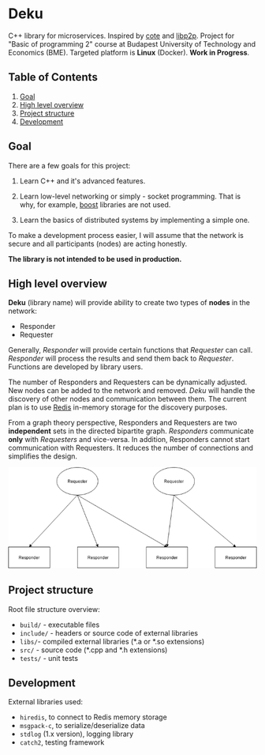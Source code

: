 # Deku

C++ library for microservices. Inspired by [cote](https://github.com/dashersw/cote) and [libp2p](https://github.com/libp2p/specs). Project for "Basic of programming 2" course at Budapest University of Technology and Economics (BME). Targeted platform is **Linux** (Docker). **Work in Progress**.

## Table of Contents

1. [Goal](#goal)
2. [High level overview](#hoverview)
3. [Project structure](#structure)
4. [Development](#dev)

## Goal

There are a few goals for this project:

1. Learn C++ and it's advanced features.

2. Learn low-level networking or simply - socket programming. That is why, for example, [boost](https://www.boost.org) libraries are not used.

3. Learn the basics of distributed systems by implementing a simple one.

To make a development process easier, I will assume that the network is secure and all participants (nodes) are acting honestly.

**The library is not intended to be used in production.**

<a name="hoverview"></a>

## High level overview

**Deku** (library name) will provide ability to create two types of **nodes** in the network:

- Responder
- Requester

Generally, *Responder* will provide certain functions that *Requester* can call. *Responder* will process the results and send them back to *Requester*. Functions are developed by library users.

The number of Responders and Requesters can be dynamically adjusted. New nodes can be added to the network and removed. *Deku* will handle the discovery of other nodes and communication between them. The current plan is to use [Redis](https://redis.io) in-memory storage for the discovery purposes.

From a graph theory perspective, Responders and Requesters are two **independent** sets in the directed bipartite graph. *Responders* communicate **only** with *Requesters* and vice-versa. In addition, Responders cannot start communication with Requesters. It reduces the number of connections and simplifies the design.

![simple network diagram](high_overview.png)


<a name="structure"></a>

## Project structure

Root file structure overview:

- `build/` - executable files
- `include/` - headers or source code of external libraries
- `libs/`- compiled external libraries (*.a or *.so extensions)
- `src/` - source code (*.cpp and *.h extensions)
- `tests/` - unit tests

<a name="dev"></a>

## Development

External libraries used:

- `hiredis`, to connect to Redis memory storage
- `msgpack-c`, to serialize/deserialize data
- `stdlog` (1.x version), logging library
- `catch2`, testing framework
